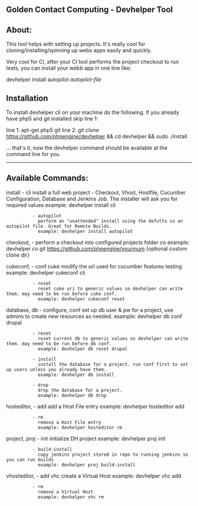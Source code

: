 Golden Contact Computing - Devhelper Tool
-------------------

About:
-----------------
This tool helps with setting up projects. It's really cool for cloning/installing/spinning up webs apps easily and
quickly.

Very cool for CI, after your CI tool performs the project checkout to run tests, you can install your webb app in one
line like:

devhelper install autopilot *autopilot-file*


Installation
-----------------

To install devhelper cli on your machine do the following. If you already have php5 and git installed skip line 1:

line 1: apt-get php5 git
line 2: git clone https://github.com/phpengine/devhelper && cd devhelper && sudo ./install

... that's it, now the devhelper command should be available at the command line for you.

-------------------------------------------------------------

Available Commands:
---------------------------------------

install       - cli
                install a full web project - Checkout, Vhost, Hostfile, Cucumber Configuration, Database and Jenkins
                Job. The installer will ask you for required values
                example: devhelper install cli

              - autopilot
                perform an "unattended" install using the defults in an autopilot file. Great for Remote Builds.
                example: devhelper install autopilot

checkout,     - perform a checkout into configured projects folder
co              example: devhelper co git https://github.com/phpengine/yourmum {optional custom clone dir}

cukeconf,     - conf
cuke            modify the url used for cucumber features testing
                example: devhelper cukeconf cli

              - reset
                reset cuke uri to generic values so devhelper can write them. may need to be run before cuke conf.
                example: devhelper cukeconf reset

database, db  - configure, conf
                set up db user & pw for a project, use admins to create new resources as needed.
                example: devhelper db conf drupal

              - reset
                reset current db to generic values so devhelper can write them. may need to be run before db conf.
                example: devhelper db reset drupal

              - install
                install the database for a project. run conf first to set up users unless you already have them.
                example: devhelper db install

              - drop
                drop the database for a project.
                example: devhelper db drop

hosteditor,   - add
                add a Host File entry
                example: devhelper hosteditor add

              - rm
                remove a Host File entry
                example: devhelper hosteditor rm

project, proj - init
                initialize DH project
                example: devhelper proj init

              - build-install
                copy jenkins project stored in repo to running jenkins so you can run builds
                example: devhelper proj build-install

vhosteditor,  - add
vhc             create a Virtual Host
                example: devhelper vhc add

              - rm
                remove a Virtual Host
                example: devhelper vhc rm